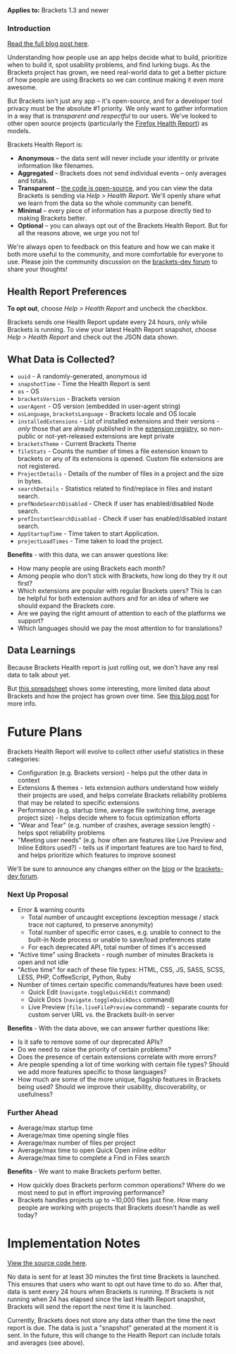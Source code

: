 **Applies to:** Brackets 1.3 and newer

### Introduction

[Read the full blog post here](http://blog.brackets.io/2015/03/27/introducing-brackets-health-report/).

Understanding how people use an app helps decide what to build, prioritize when to build it, spot usability problems, and find lurking bugs. As the Brackets project has grown, we need real-world data to get a better picture of how people are using Brackets so we can continue making it even more awesome.

But Brackets isn't just any app – it's open-source, and for a developer tool privacy must be the absolute #1 priority. We only want to gather information in a way that is _transparent and respectful_ to our users. We've looked to other open source projects (particularly the [Firefox Health Report](https://blog.mozilla.org/metrics/2012/09/21/firefox-health-report/)) as models.

Brackets Health Report is:

* **Anonymous** – the data sent will never include your identity or private information like filenames.
* **Aggregated** – Brackets does not send individual events – only averages and totals.
* **Transparent** – [the code is open-source](https://github.com/adobe/brackets/tree/master/src/extensions/default/HealthData), and you can view the data Brackets is sending via _Help > Health Report_. We'll openly share what we learn from the data so the whole community can benefit.
* **Minimal** – every piece of information has a purpose directly tied to making Brackets better.
* **Optional** – you can always opt out of the Brackets Health Report. But for all the reasons above, we urge you not to!

We're always open to feedback on this feature and how we can make it both more useful to the community, and more comfortable for everyone to use. Please join the community discussion on the [brackets-dev forum](https://groups.google.com/forum/#!forum/brackets-dev) to share your thoughts!


## Health Report Preferences

**To opt out**, choose _Help > Health Report_ and uncheck the checkbox.

Brackets sends one Health Report update every 24 hours, only while Brackets is running. To view your latest Health Report snapshot, choose _Help > Health Report_ and check out the JSON data shown.


## What Data is Collected?

* `uuid` - A randomly-generated, anonymous id
* `snapshotTime` - Time the Health Report is sent
* `os` - OS
* `bracketsVersion` - Brackets version
* `userAgent` - OS version (embedded in user-agent string)
* `osLanguage`, `bracketsLanguage` - Brackets locale and OS locale
* `installedExtensions` - List of installed extensions and their versions - _only_ those that are already published in the [extension registry](https://brackets-registry.aboutweb.com), so non-public or not-yet-released extensions are kept private
* `bracketsTheme` - Current Brackets Theme
* `fileStats` - Counts the number of times a file extension known to brackets or any of its extensions is opened. Custom file extensions are not registered.
* `ProjectDetails` - Details of the number of files in a project and the size in bytes.
* `searchDetails` - Statistics related to find/replace in files and instant search.
* `prefNodeSearchDisabled` - Check if user has enabled/disabled Node search.
* `prefInstantSearchDisabled` - Check if user has enabled/disabled instant search.
* `AppStartupTime` - Time taken to start Application.
* `projectLoadTimes` - Time taken to load the project.


**Benefits** - with this data, we can answer questions like:

* How many people are using Brackets each month?
* Among people who don't stick with Brackets, how long do they try it out first?
* Which extensions are popular with regular Brackets users? This is can be helpful for both extension authors and for an idea of where we should expand the Brackets core.
* Are we paying the right amount of attention to each of the platforms we support?
* Which languages should we pay the most attention to for translations?

## Data Learnings

Because Brackets Health report is just rolling out, we don't have any real data to talk about yet.

But [this spreadsheet](https://docs.google.com/spreadsheets/d/1xCQh0Ii-MaVcqn-MdF-zDFy3quDBhEHZPeiOEmmITgM/edit?usp=sharing) shows some interesting, more limited data about Brackets and how the project has grown over time. See [this blog post](http://blog.brackets.io/2015/03/27/introducing-brackets-health-report/) for more info.


# Future Plans

Brackets Health Report will evolve to collect other useful statistics in these categories:

* Configuration (e.g. Brackets version) - helps put the other data in context
* Extensions & themes - lets extension authors understand how widely their projects are used, and helps correlate Brackets reliability problems that may be related to specific extensions
* Performance (e.g. startup time, average file switching time, average project size) - helps decide where to focus optimization efforts
* "Wear and Tear" (e.g. number of crashes, average session length) - helps spot reliability problems
* "Meeting user needs" (e.g. how often are features like Live Preview and Inline Editors used?) - tells us if important features are too hard to find, and helps prioritize which features to improve soonest

We'll be sure to announce any changes either on the [blog](http://blog.brackets.io/tag/health-data/) or the [brackets-dev forum](https://groups.google.com/forum/#!forum/brackets-dev).

### Next Up Proposal

* Error & warning counts
    * Total number of uncaught exceptions (exception message / stack trace _not_ captured, to preserve anonymity)
    * Total number of specific error cases, e.g. unable to connect to the built-in Node process or unable to save/load preferences state
    * For each deprecated API, total number of times it's accessed
* "Active time" using Brackets - rough number of minutes Brackets is open and not idle
* "Active time" for each of these file types: HTML, CSS, JS, SASS, SCSS, LESS, PHP, CoffeeScript, Python, Ruby
* Number of times certain specific commands/features have been used:
    * Quick Edit (`navigate.toggleQuickEdit` command)
    * Quick Docs (`navigate.toggleQuickDocs` command)
    * Live Preview (`file.liveFilePreview` command) - separate counts for custom server URL vs. the Brackets built-in server

**Benefits** - With the data above, we can answer further questions like:

* Is it safe to remove some of our deprecated APIs?
* Do we need to raise the priority of certain problems?
* Does the presence of certain extensions correlate with more errors?
* Are people spending a lot of time working with certain file types? Should we add more features specific to those languages?
* How much are some of the more unique, flagship features in Brackets being used? Should we improve their usability, discoverability, or usefulness?

### Further Ahead

* Average/max startup time
* Average/max time opening single files
* Average/max number of files per project
* Average/max time to open Quick Open inline editor
* Average/max time to complete a Find in Files search

**Benefits** - We want to make Brackets perform better.

* How quickly does Brackets perform common operations? Where do we most need to put in effort improving performance?
* Brackets handles projects up to ~10,000 files just fine. How many people are working with projects that Brackets doesn't handle as well today?


# Implementation Notes

[View the source code here](https://github.com/adobe/brackets/tree/master/src/extensions/default/HealthData).

No data is sent for at least 30 minutes the first time Brackets is launched. This ensures that users who want to opt out have time to do so. After that, data is sent every 24 hours when Brackets is running. If Brackets is not running when 24 has elapsed since the last Health Report snapshot, Brackets will send the report the next time it is launched.

Currently, Brackets does not store any data other than the time the next report is due. The data is just a "snapshot" generated at the moment it is sent. In the future, this will change to the Health Report can include totals and averages (see above).
